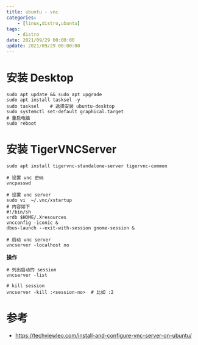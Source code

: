 ```yaml
---
title: ubuntu - vnc
categories: 
	- [linux,distro,ubuntu]
tags:
	- distro
date: 2021/09/29 00:00:00
update: 2021/09/29 00:00:00
---
```


# 安装 Desktop

```shell
sudo apt update && sudo apt upgrade 
sudo apt install tasksel -y 
sudo tasksel	# 选择安装 ubuntu-desktop
sudo systemctl set-default graphical.target 
# 重启电脑
sudo reboot
```

# 安装 TigerVNCServer

```shell
sudo apt install tigervnc-standalone-server tigervnc-common

# 设置 vnc 密码
vncpasswd

# 设置 vnc server
sudo vi  ~/.vnc/xstartup
# 内容如下
#!/bin/sh
xrdb $HOME/.Xresources
vncconfig -iconic &
dbus-launch --exit-with-session gnome-session &

# 启动 vnc server
vncserver -localhost no
```

**操作**

```shell
# 列出启动的 session
vncserver -list 

# kill session
vncserver -kill :<session-no>  # 比如 :2
```

# 参考

- https://techviewleo.com/install-and-configure-vnc-server-on-ubuntu/